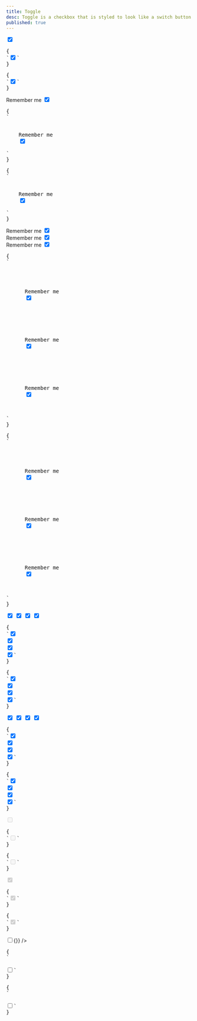 ```yaml
---
title: Toggle
desc: Toggle is a checkbox that is styled to look like a switch button.
published: true
---
```


<script>
  import Component from "@components/Component.svelte"
  import ClassTable from "@components/ClassTable.svelte"
  import { prefix } from '$lib/stores';
  import { replace } from '$lib/actions';
  let indeterminate = true;
</script>

<ClassTable
data="{[
  { type:'component', class: 'form-control', desc: 'Container element' },
  { type:'component', class: 'toggle', desc: 'For checkbox' },
  { type:'modifier', class: 'toggle-primary', desc: 'Adds `primary` to toggle' },
  { type:'modifier', class: 'toggle-secondary', desc: 'Adds `secondary` to toggle' },
  { type:'modifier', class: 'toggle-accent', desc: 'Adds `accent` to toggle' },
  { type:'modifier', class: 'toggle-success', desc: 'Adds `success` to toggle' },
  { type:'modifier', class: 'toggle-warning', desc: 'Adds `warning` to toggle' },
  { type:'modifier', class: 'toggle-info', desc: 'Adds `info` to toggle' },
  { type:'modifier', class: 'toggle-error', desc: 'Adds `error` to toggle' },
  { type:'responsive', class: 'toggle-lg', desc: 'Large toggle' },
  { type:'responsive', class: 'toggle-md', desc: 'Medium toggle (default)' },
  { type:'responsive', class: 'toggle-sm', desc: 'Small toggle' },
  { type:'responsive', class: 'toggle-xs', desc: 'Extra small toggle' },
]}"
/>

<Component title="Toggle">
<input type="checkbox" class="toggle" checked />
<pre slot="html" use:replace={{ to: $prefix }}>{
`<input type="checkbox" class="$$toggle" checked />`
}</pre>
<pre slot="react" use:replace={{ to: $prefix }}>{
`<input type="checkbox" className="$$toggle" checked />`
}</pre>
</Component>

<Component title="With label and form-control">
<div class="form-control w-52">
  <label class="cursor-pointer label">
    <span class="label-text">Remember me</span> 
    <input type="checkbox" class="toggle" checked />
  </label>
</div>
<pre slot="html" use:replace={{ to: $prefix }}>{
`<div class="$$form-control">
  <label class="$$label cursor-pointer">
    <span class="$$label-text">Remember me</span> 
    <input type="checkbox" class="$$toggle" checked />
  </label>
</div>`
}</pre>
<pre slot="react" use:replace={{ to: $prefix }}>{
`<div className="$$form-control">
  <label className="$$label cursor-pointer">
    <span className="$$label-text">Remember me</span> 
    <input type="checkbox" className="$$toggle" checked />
  </label>
</div>`
}</pre>
</Component>

<Component title="Checkboxes with brand colors">
<div class="flex flex-col">
  <div class="form-control w-52">
    <label class="cursor-pointer label">
      <span class="label-text">Remember me</span> 
      <input type="checkbox" class="toggle toggle-primary" checked />
    </label>
  </div>
  <div class="form-control w-52">
    <label class="cursor-pointer label">
      <span class="label-text">Remember me</span> 
      <input type="checkbox" class="toggle toggle-secondary" checked />
    </label>
  </div>
  <div class="form-control w-52">
    <label class="cursor-pointer label">
      <span class="label-text">Remember me</span> 
      <input type="checkbox" class="toggle toggle-accent" checked />
    </label>
  </div>
</div>
<pre slot="html" use:replace={{ to: $prefix }}>{
`<div class="flex flex-col">
  <div class="form-control w-52">
    <label class="cursor-pointer label">
      <span class="label-text">Remember me</span> 
      <input type="checkbox" class="$$toggle $$toggle-primary" checked />
    </label>
  </div>
  <div class="form-control w-52">
    <label class="cursor-pointer label">
      <span class="label-text">Remember me</span> 
      <input type="checkbox" class="$$toggle $$toggle-secondary" checked />
    </label>
  </div>
  <div class="form-control w-52">
    <label class="cursor-pointer label">
      <span class="label-text">Remember me</span> 
      <input type="checkbox" class="$$toggle $$toggle-accent" checked />
    </label>
  </div>
</div>`
}</pre>
<pre slot="react" use:replace={{ to: $prefix }}>{
`<div className="flex flex-col">
  <div className="form-control w-52">
    <label className="cursor-pointer label">
      <span className="label-text">Remember me</span> 
      <input type="checkbox" className="$$toggle $$toggle-primary" checked />
    </label>
  </div>
  <div className="form-control w-52">
    <label className="cursor-pointer label">
      <span className="label-text">Remember me</span> 
      <input type="checkbox" className="$$toggle $$toggle-secondary" checked />
    </label>
  </div>
  <div className="form-control w-52">
    <label className="cursor-pointer label">
      <span className="label-text">Remember me</span> 
      <input type="checkbox" className="$$toggle $$toggle-accent" checked />
    </label>
  </div>
</div>`
}</pre>
</Component>

<Component title="Checkboxes with state colors">
<div class="flex flex-col items-center gap-2">
  <input type="checkbox" class="toggle toggle-success" checked />
  <input type="checkbox" class="toggle toggle-warning" checked />
  <input type="checkbox" class="toggle toggle-info" checked />
  <input type="checkbox" class="toggle toggle-error" checked />
</div>
<pre slot="html" use:replace={{ to: $prefix }}>{
`<input type="checkbox" class="$$toggle $$toggle-success" checked />
<input type="checkbox" class="$$toggle $$toggle-warning" checked />
<input type="checkbox" class="$$toggle $$toggle-info" checked />
<input type="checkbox" class="$$toggle $$toggle-error" checked />`
}</pre>
<pre slot="react" use:replace={{ to: $prefix }}>{
`<input type="checkbox" className="$$toggle $$toggle-success" checked />
<input type="checkbox" className="$$toggle $$toggle-warning" checked />
<input type="checkbox" className="$$toggle $$toggle-info" checked />
<input type="checkbox" className="$$toggle $$toggle-error" checked />`
}</pre>
</Component>

<Component title="Sizes">
<div class="flex flex-col items-center gap-2">
  <input type="checkbox" class="toggle toggle-xs" checked />
  <input type="checkbox" class="toggle toggle-sm" checked />
  <input type="checkbox" class="toggle toggle-md" checked />
  <input type="checkbox" class="toggle toggle-lg" checked />
</div>
<pre slot="html" use:replace={{ to: $prefix }}>{
`<input type="checkbox" class="$$toggle $$toggle-xs" checked />
<input type="checkbox" class="$$toggle $$toggle-sm" checked />
<input type="checkbox" class="$$toggle $$toggle-md" checked />
<input type="checkbox" class="$$toggle $$toggle-lg" checked />`
}</pre>
<pre slot="react" use:replace={{ to: $prefix }}>{
`<input type="checkbox" className="$$toggle $$toggle-xs" checked />
<input type="checkbox" className="$$toggle $$toggle-sm" checked />
<input type="checkbox" className="$$toggle $$toggle-md" checked />
<input type="checkbox" className="$$toggle $$toggle-lg" checked />`
}</pre>
</Component>

<Component title="Disabled">
<input type="checkbox" class="toggle" disabled />
<pre slot="html" use:replace={{ to: $prefix }}>{
`<input type="checkbox" class="$$toggle" disabled />`
}</pre>
<pre slot="react" use:replace={{ to: $prefix }}>{
`<input type="checkbox" className="$$toggle" disabled />`
}</pre>
</Component>

<Component title="Disabled and checked">
<input type="checkbox" class="toggle" disabled checked />
<pre slot="html" use:replace={{ to: $prefix }}>{
`<input type="checkbox" class="$$toggle" disabled checked />`
}</pre>
<pre slot="react" use:replace={{ to: $prefix }}>{
`<input type="checkbox" className="$$toggle" disabled checked />`
}</pre>
</Component>

<Component title="Indeterminate">
<input type="checkbox" class="toggle" bind:indeterminate on:click|preventDefault={()=>{}} />
<pre slot="html" use:replace={{ to: $prefix }}>{
`<!-- You can make a toggle indeterminate using JS -->
<script>
  document.getElementById("my-toggle").indeterminate = true
</script>
<input type="checkbox" class="$$toggle" id="my-toggle" />`
}</pre>
<pre slot="react" use:replace={{ to: $prefix }}>{
`<!-- You can make a toggle indeterminate using JS -->
<script>
  document.getElementById("my-toggle").indeterminate = true
</script>
<input type="checkbox" className="$$toggle" id="my-toggle" />`
}</pre>
</Component>
